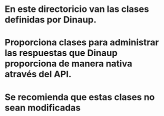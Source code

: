 ﻿

# En este directoricio van las clases definidas por Dinaup.
# Proporciona clases para administrar las respuestas que Dinaup proporciona de manera nativa através del API.
# Se recomienda que estas clases no sean modificadas